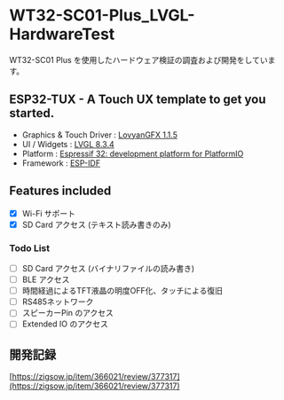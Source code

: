 # WT32-SC01-Plus_LVGL-HardwareTest
WT32-SC01 Plus を使用したハードウェア検証の調査および開発をしています。

## ESP32-TUX - A Touch UX template to get you started.  
- Graphics & Touch Driver : [LovyanGFX 1.1.5](https://github.com/lovyan03/LovyanGFX)
- UI / Widgets : [LVGL 8.3.4](https://github.com/lvgl/lvgl)
- Platform : [Espressif 32: development platform for PlatformIO](https://github.com/platformio/platform-espressif32)
- Framework : [ESP-IDF](https://github.com/espressif/esp-idf/)

## Features included 
- [x] Wi-Fi サポート
- [x] SD Card アクセス (テキスト読み書きのみ)

### Todo List
- [ ] SD Card アクセス (バイナリファイルの読み書き)
- [ ] BLE アクセス 
- [ ] 時間経過によるTFT液晶の明度OFF化、タッチによる復旧
- [ ] RS485ネットワーク
- [ ] スピーカーPin のアクセス
- [ ] Extended IO のアクセス

## 開発記録
[https://zigsow.jp/item/366021/review/377317](https://zigsow.jp/item/366021/review/377317)
